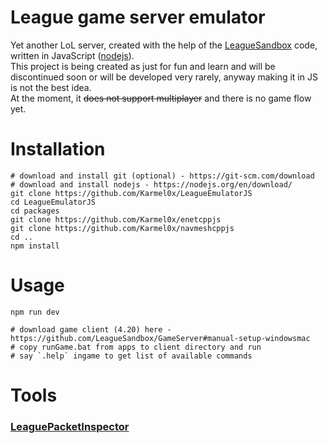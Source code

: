 # League game server emulator
Yet another LoL server,
created with the help of the [LeagueSandbox](https://github.com/LeagueSandbox/GameServer) code,
written in JavaScript ([nodejs](https://nodejs.org/en/)).  
This project is being created as just for fun and learn and will be discontinued soon or will be developed very rarely,
anyway making it in JS is not the best idea.  
At the moment, it ~~does not support multiplayer~~ and there is no game flow yet.  

# Installation
```
# download and install git (optional) - https://git-scm.com/download
# download and install nodejs - https://nodejs.org/en/download/
git clone https://github.com/Karmel0x/LeagueEmulatorJS
cd LeagueEmulatorJS
cd packages
git clone https://github.com/Karmel0x/enetcppjs
git clone https://github.com/Karmel0x/navmeshcppjs
cd ..
npm install
```

# Usage
```
npm run dev
```
```
# download game client (4.20) here - https://github.com/LeagueSandbox/GameServer#manual-setup-windowsmac
# copy runGame.bat from apps to client directory and run
# say `.help` ingame to get list of available commands
```

# Tools
### [LeaguePacketInspector](https://github.com/Karmel0x/LeaguePacketInspector)
